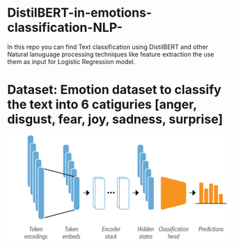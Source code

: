 # DistilBERT-in-emotions-classification-NLP-

In this repo you can find Text classification using DistilBERT and other Natural lanuguage processing techniques like feature extraction the use them as 
input for Logistic Regression model. 

# Dataset: Emotion dataset to classify the text into 6 catiguries [anger, disgust, fear, joy, sadness, surprise]


<div id="header" align="center">
  <img src="images/chapter02_encoder-classifier.png" />
</div>

